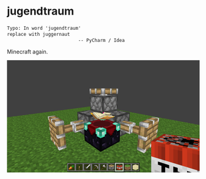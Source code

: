 
# jugendtraum

```
Typo: In word 'jugendtraum'
replace with juggernaut
                          -- PyCharm / Idea
```

Minecraft again.

![again](/.extras/again.gif)
